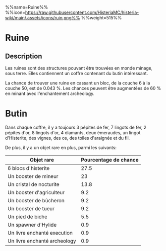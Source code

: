 %%name=Ruine%%
%%icon=https://raw.githubusercontent.com/HisteriaMC/histeria-wiki/main/.assets/icons/ruin.png%%
%%weight=515%%

# Ruine

## Description

Les ruines sont des structures pouvant être trouvées en monde minage, sous terre. Elles contiennent un coffre contenant du butin intéressant.

La chance de trouver une ruine en cassant un bloc, de la couche 6 à la couche 50, est de 0.043 %. Les chances peuvent être augmentées de 60 % en minant avec l'enchantement archeology.

# Butin

Dans chaque coffre, il y a toujours 3 pépites de fer, 7 lingots de fer, 2 pépites d'or, 8 lingots d'or, 4 diamants, deux émeraudes, un lingot d'Histerite, des vignes, des os, des toiles d'araignée et du fil.

De plus, il y a un objet rare en plus, parmi les suivants:

| Objet rare | Pourcentage de chance |
| --- | --- |
| 6 blocs d'histerite | 27.5 |
| Un booster de mineur | 23 |
| Un cristal de nocturite | 13.8 |
| Un booster d'agriculteur | 9.2 |
| Un booster de bûcheron | 9.2 |
| Un booster de tueur | 9.2 |
| Un pied de biche | 5.5 |
| Un spawner d'Hylide | 0.9 |
| Un livre enchanté execution | 0.9 |
| Un livre enchanté archeology | 0.9 |